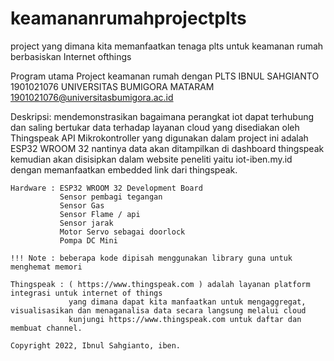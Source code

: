 # keamananrumahprojectplts
project yang dimana kita memanfaatkan tenaga plts untuk keamanan rumah berbasiskan Internet ofthings

  Program utama Project keamanan rumah dengan PLTS
  IBNUL SAHGIANTO 1901021076 UNIVERSITAS BUMIGORA MATARAM
  1901021076@universitasbumigora.ac.id
  
  Deskripsi:  mendemonstrasikan bagaimana perangkat iot dapat terhubung dan saling bertukar
              data terhadap layanan cloud yang disediakan oleh Thingspeak API
              Mikrokontroller yang digunakan dalam project ini adalah ESP32 WROOM 32
              nantinya data akan ditampilkan di dashboard thingspeak kemudian akan disisipkan 
              dalam website peneliti yaitu iot-iben.my.id dengan memanfaatkan embedded link dari thingspeak.

    Hardware : ESP32 WROOM 32 Development Board
               Sensor pembagi tegangan
               Sensor Gas
               Sensor Flame / api
               Sensor jarak
               Motor Servo sebagai doorlock
               Pompa DC Mini

    !!! Note : beberapa kode dipisah menggunakan library guna untuk menghemat memori
  
    Thingspeak : ( https://www.thingspeak.com ) adalah layanan platform integrasi untuk internet of things 
                 yang dimana dapat kita manfaatkan untuk mengaggregat, visualisasikan dan menaganalisa data secara langsung melalui cloud
                 kunjungi https://www.thingspeak.com untuk daftar dan membuat channel.
                
    Copyright 2022, Ibnul Sahgianto, iben.
